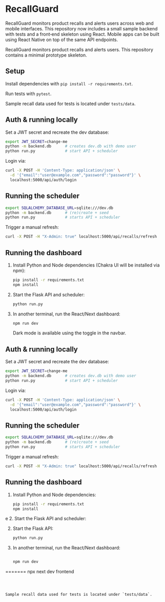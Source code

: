 # RecallGuard




RecallGuard monitors product recalls and alerts users across web and mobile
interfaces. This repository now includes a small sample backend with tests and
a front‑end skeleton using React. Mobile apps can be built using React Native
on top of the same API endpoints.



RecallGuard monitors product recalls and alerts users. This repository
contains a minimal prototype skeleton.



## Setup
Install dependencies with `pip install -r requirements.txt`.

Run tests with `pytest`.


Sample recall data used for tests is located under `tests/data`.

## Auth & running locally
Set a JWT secret and recreate the dev database:

```bash
export JWT_SECRET=change-me
python -m backend.db      # creates dev.db with demo user
python run.py             # start API + scheduler
```

Login via:

```bash
curl -X POST -H 'Content-Type: application/json' \
  -d '{"email":"user@example.com","password":"password"}' \
  localhost:5000/api/auth/login
```

## Running the scheduler
```bash
export SQLALCHEMY_DATABASE_URL=sqlite:///dev.db
python -m backend.db      # (re)create + seed
python run.py             # starts API + scheduler
```

Trigger a manual refresh:

```bash
curl -X POST -H "X-Admin: true" localhost:5000/api/recalls/refresh
```

## Running the dashboard
1. Install Python and Node dependencies (Chakra UI will be installed via npm):
   ```bash
   pip install -r requirements.txt
   npm install
   ```
2. Start the Flask API and scheduler:
   ```bash
   python run.py
   ```
3. In another terminal, run the React/Next dashboard:
   ```bash
   npm run dev
   ```

   Dark mode is available using the toggle in the navbar.


## Auth & running locally
Set a JWT secret and recreate the dev database:

```bash
export JWT_SECRET=change-me
python -m backend.db      # creates dev.db with demo user
python run.py             # start API + scheduler
```

Login via:

```bash
curl -X POST -H 'Content-Type: application/json' \
  -d '{"email":"user@example.com","password":"password"}' \
  localhost:5000/api/auth/login
```

## Running the scheduler
```bash
export SQLALCHEMY_DATABASE_URL=sqlite:///dev.db
python -m backend.db      # (re)create + seed
python run.py             # starts API + scheduler
```

Trigger a manual refresh:

```bash
curl -X POST -H "X-Admin: true" localhost:5000/api/recalls/refresh
```



## Running the dashboard
1. Install Python and Node dependencies:
   ```bash
   pip install -r requirements.txt
   npm install
   ```
e
2. Start the Flask API and scheduler:

2. Start the Flask API:

   ```bash
   python run.py
   ```
3. In another terminal, run the React/Next dashboard:
   ```bash

   npm run dev
=======
   npx next dev frontend

   ```



Sample recall data used for tests is located under `tests/data`.


